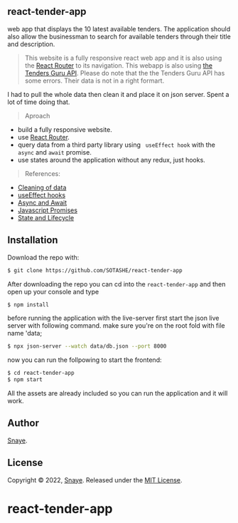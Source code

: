 
## react-tender-app
web app that displays the 10 latest available tenders. The application should also allow the businessman to search for available tenders through their title and description.



>  This website is a fully responsive react web app and it is also using the [React Router](https://reacttraining.com/react-router/) to its navigation. This webapp is also using [ the Tenders Guru API]([https://tenders.guru/hu/api],).
Please do note that the the Tenders Guru API has some errors. Their data is not in a right formart.

I had to pull the whole data then clean it and place it on json server. Spent a lot of time doing that.



> Aproach
  * build a fully responsive website.
  * use [React Router](https://reacttraining.com/react-router/).
  * query data from a third party library using ` useEffect hook` with the `async` and `await` promise.
  * use  states around the application without any redux, just hooks.
  
  
  > References:
  * [Cleaning of data](https://www.npmjs.com/package/json-server) 
  * [useEffect hooks](https://reactjs.org/docs/hooks-effect.html)
  * [Async and Await](https://developer.mozilla.org/en-US/docs/Web/JavaScript/Reference/Statements/async_function)
  * [Javascript Promises](https://developer.mozilla.org/en-US/docs/Web/JavaScript/Reference/Global_Objects/Promise)
  * [State and Lifecycle](https://reactjs.org/docs/state-and-lifecycle.html)

## Installation

Download the repo with:

```bash
$ git clone https://github.com/SOTASHE/react-tender-app
```

After downloading the repo you can cd into the `react-tender-app` and then open up your console and type 

```bash
$ npm install
```

before  running the application with the live-server first start the json live server with following command. make sure you're on the root fold with file name 'data;

```bash
$ npx json-server --watch data/db.json --port 8000
```

now you can run the follpowing to start the frontend:
```bash
$ cd react-tender-app
$ npm start
```

All the assets are already included so you can run the application and it will work. 


## Author

[Snaye](https://github.com/SOTASHE).

## License 

Copyright © 2022, [Snaye](https://github.com/SOTASHE).
Released under the [MIT License](LICENSE).
# react-tender-app
